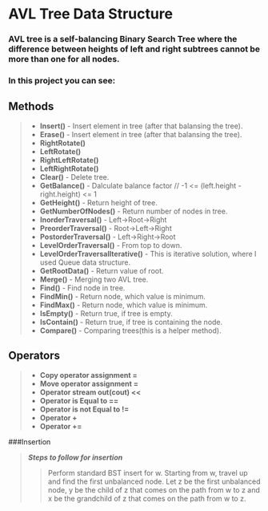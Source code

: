 # AVL Tree Data Structure
### AVL tree is a self-balancing Binary Search Tree where the difference between heights of left and right subtrees cannot be more than one for all nodes. 

### In this project you can see:

## **Methods**
 >- **Insert()** - Insert element in tree (after that balansing the tree). 
 >- **Erase()** - Insert element in tree (after that balansing the tree).
 >- **RightRotate()**
 >- **LeftRotate()** 
 >- **RightLeftRotate()**
 >- **LeftRightRotate()**
 >- **Clear()** - Delete tree.
 >- **GetBalance()** - Dalculate balance factor //   -1 <= (left.height - right.height) <= 1
 >- **GetHeight()** - Return height of tree.
 >- **GetNumberOfNodes()** - Return number of nodes in tree.
 >- **InorderTraversal()** - Left->Root->Right
 >- **PreorderTraversal()** - Root->Left->Right
 >- **PostorderTraversal()** - Left->Right->Root
 >- **LevelOrderTraversal()** - From top to down.
 >- **LevelOrderTraversalIterative()** - This is iterative solution, where I used Queue data structure.
 >- **GetRootData()** - Return value of root.
 >- **Merge()** - Merging two AVL tree.
 >- **Find()** - Find node in tree.
 >- **FindMin()** - Return node, which value is minimum.
 >- **FindMax()** - Return node, which value is minimum.
 >- **IsEmpty()** - Return true, if tree is empty.
 >- **IsContain()** - Return true, if tree is containing the node.
 >- **Compare()** - Comparing trees(this is a helper method).

## Operators
 >- **Copy operator assignment =**
 >- **Move operator assignment =**
 >- **Operator stream out(cout) <<**
 >- **Operator is Equal to ==**
 >- **Operator is not Equal to !=**
 >- **Operator +**
 >- **Operator +=**

###Insertion
>**_Steps to follow for insertion_**
>>Perform standard BST insert for w. 
>>Starting from w, travel up and find the first unbalanced node. Let z be the first unbalanced 
>>node, y be the child of z that comes on the path from w to z and x be the grandchild of z that 
>>comes on the path from w to z. 


